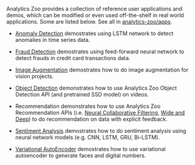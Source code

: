 Analytics Zoo provides a collection of reference user applications and demos, which can be modified or even used off-the-shelf in real world applications. Some are listed below. See all in [analytics-zoo/apps](https://github.com/intel-analytics/analytics-zoo/tree/master/apps).

   * [Anomaly Detection](https://github.com/intel-analytics/analytics-zoo/tree/master/apps/anomaly-detection) demostrates using LSTM network to detect anomalies in time series data.

   * [Fraud Detection](https://github.com/intel-analytics/analytics-zoo/tree/master/apps/fraud-detection) demostrates using feed-forward neural network to detect frauds in credit card transactions data. 

   * [Image Augmentation](https://github.com/intel-analytics/analytics-zoo/tree/master/apps/image-augmentation) demostrates how to do image augmentation for vision projects. 
 
   * [Object Detection](https://github.com/intel-analytics/analytics-zoo/tree/master/apps/object-detection) demonstrates how to use Analytics Zoo Object Detection API (and pretrained SSD model) on videos. 
  
   * Recommendation demonstrates how to use Analytics Zoo Recommendation APIs (i.e. [Neural Collaborative Filtering](https://github.com/intel-analytics/analytics-zoo/tree/master/apps/recommendation-ncf), [Wide and Deep](https://github.com/intel-analytics/analytics-zoo/tree/master/apps/recommendation-wide-n-deep)) to do recommendation on data with explicit feedback. 

   * [Sentiment Analysis](https://github.com/intel-analytics/analytics-zoo/tree/master/apps/sentiment-analysis) demostrates how to do sentiment analysis using neural network models (e.g. CNN, LSTM, GRU, Bi-LSTM).  

   * [Variational AutoEncoder](https://github.com/intel-analytics/analytics-zoo/tree/master/apps/variational-autoencoder) demostrates how to use variational autoencoder to generate faces and digital numbers.  

